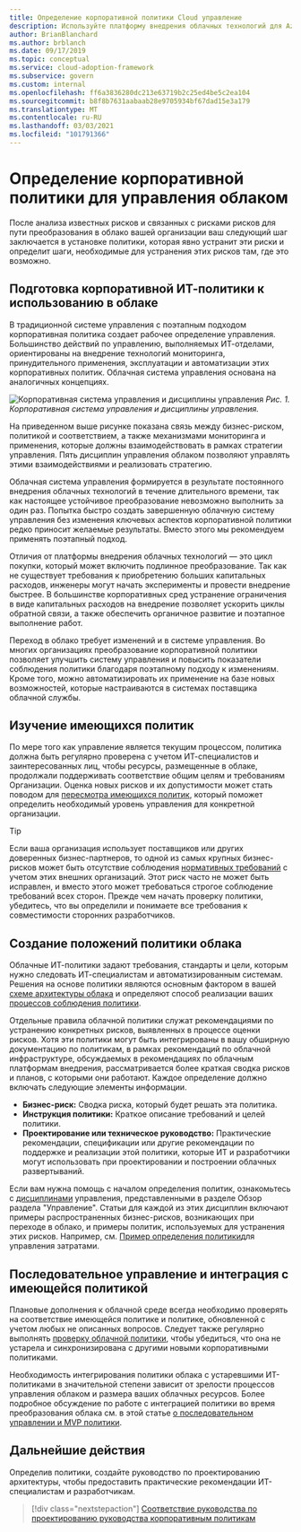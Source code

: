 ```yaml
---
title: Определение корпоративной политики Cloud управление
description: Используйте платформу внедрения облачных технологий для Azure, чтобы научиться устанавливать политики, которые позволяют устранить известные риски и отказоустойчивость в процессе преобразования в облако.
author: BrianBlanchard
ms.author: brblanch
ms.date: 09/17/2019
ms.topic: conceptual
ms.service: cloud-adoption-framework
ms.subservice: govern
ms.custom: internal
ms.openlocfilehash: ff6a3836280dc213e63719b2c25ed4be5c2ea104
ms.sourcegitcommit: b8f8b7631aabaab28e9705934bf67dad15e3a179
ms.translationtype: MT
ms.contentlocale: ru-RU
ms.lasthandoff: 03/03/2021
ms.locfileid: "101791366"
---
```

# <a name="define-corporate-policy-for-cloud-governance"></a>Определение корпоративной политики для управления облаком

После анализа известных рисков и связанных с рисками рисков для пути преобразования в облако вашей организации ваш следующий шаг заключается в установке политики, которая явно устранит эти риски и определит шаги, необходимые для устранения этих рисков там, где это возможно.

## <a name="how-can-corporate-it-policy-become-cloud-ready"></a>Подготовка корпоративной ИТ-политики к использованию в облаке

В традиционной системе управления с поэтапным подходом корпоративная политика создает рабочее определение управления. Большинство действий по управлению, выполняемых ИТ-отделами, ориентированы на внедрение технологий мониторинга, принудительного применения, эксплуатации и автоматизации этих корпоративных политик. Облачная система управления основана на аналогичных концепциях.

![Корпоративная система управления и дисциплины управления](../../_images/operational-transformation-govern-large.png)
*Рис. 1. Корпоративная система управления и дисциплины управления.*

На приведенном выше рисунке показана связь между бизнес-риском, политикой и соответствием, а также механизмами мониторинга и применения, которые должны взаимодействовать в рамках стратегии управления. Пять дисциплин управления облаком позволяют управлять этими взаимодействиями и реализовать стратегию.

Облачная система управления формируется в результате постоянного внедрения облачных технологий в течение длительного времени, так как настоящее устойчивое преобразование невозможно выполнить за один раз. Попытка быстро создать завершенную облачную систему управления без изменения ключевых аспектов корпоративной политики редко приносит желаемые результаты. Вместо этого мы рекомендуем применять поэтапный подход.

Отличия от платформы внедрения облачных технологий — это цикл покупки, который может включить подлинное преобразование. Так как не существует требования к приобретению больших капитальных расходов, инженеры могут начать эксперименты и провести внедрение быстрее. В большинстве корпоративных сред устранение ограничения в виде капитальных расходов на внедрение позволяет ускорить циклы обратной связи, а также обеспечить органичное развитие и поэтапное выполнение работ.

Переход в облако требует изменений и в системе управления. Во многих организациях преобразование корпоративной политики позволяет улучшить систему управления и повысить показатели соблюдения политики благодаря поэтапному подходу к изменениям. Кроме того, можно автоматизировать их применение на базе новых возможностей, которые настраиваются в системах поставщика облачной службы.

## <a name="review-existing-policies"></a>Изучение имеющихся политик

По мере того как управление является текущим процессом, политика должна быть регулярно проверена с учетом ИТ-специалистов и заинтересованных лиц, чтобы ресурсы, размещенные в облаке, продолжали поддерживать соответствие общим целям и требованиям Организации. Оценка новых рисков и их допустимости может стать поводом для [пересмотра имеющихся политик](./cloud-policy-review.md), который поможет определить необходимый уровень управления для конкретной организации.

> [!TIP]
> Если ваша организация использует поставщиков или других доверенных бизнес-партнеров, то одной из самых крупных бизнес-рисков может быть отсутствие соблюдения [нормативных требований](./regulatory-compliance.md) с учетом этих внешних организаций. Этот риск часто не может быть исправлен, и вместо этого может требоваться строгое соблюдение требований всех сторон. Прежде чем начать проверку политики, убедитесь, что вы определили и понимаете все требования к совместимости сторонних разработчиков.

## <a name="create-cloud-policy-statements"></a>Создание положений политики облака

Облачные ИТ-политики задают требования, стандарты и цели, которым нужно следовать ИТ-специалистам и автоматизированным системам. Решения на основе политики являются основным фактором в вашей [схеме архитектуры облака](./governance-alignment.md) и определяют способ реализации ваших [процессов соблюдения политики](./processes.md).

Отдельные правила облачной политики служат рекомендациями по устранению конкретных рисков, выявленных в процессе оценки рисков. Хотя эти политики могут быть интегрированы в вашу обширную документацию по политикам, в рамках рекомендаций по облачной инфраструктуре, обсуждаемых в рекомендациях по облачным платформам внедрения, рассматривается более краткая сводка рисков и планов, с которыми они работают. Каждое определение должно включать следующие элементы информации.

- **Бизнес-риск:** Сводка риска, который будет решать эта политика.
- **Инструкция политики:** Краткое описание требований и целей политики.
- **Проектирование или техническое руководство:** Практические рекомендации, спецификации или другие рекомендации по поддержке и реализации этой политики, которые ИТ и разработчики могут использовать при проектировании и построении облачных развертываний.

Если вам нужна помощь с началом определения политик, ознакомьтесь с [дисциплинами](../governance-disciplines.md) управления, представленными в разделе Обзор раздела "Управление". Статьи для каждой из этих дисциплин включают примеры распространенных бизнес-рисков, возникающих при переходе в облако, и примеры политик, используемых для устранения этих рисков. Например, см. [Пример определения политики](../cost-management/policy-statements.md)для управления затратами.

## <a name="incremental-governance-and-integrating-with-existing-policy"></a>Последовательное управление и интеграция с имеющейся политикой

Плановые дополнения к облачной среде всегда необходимо проверять на соответствие имеющейся политике и политике, обновленной с учетом любых не описанных вопросов. Следует также регулярно выполнять [проверку облачной политики](./cloud-policy-review.md), чтобы убедиться, что она не устарела и синхронизирована с другими новыми корпоративными политиками.

Необходимость интегрирования политики облака с устаревшими ИТ-политиками в значительной степени зависит от зрелости процессов управления облаком и размера ваших облачных ресурсов. Более подробное обсуждение по работе с интеграцией политики во время преобразования облака см. в этой статье [о последовательном управлении и MVP политики](./index.md).

## <a name="next-steps"></a>Дальнейшие действия

Определив политики, создайте руководство по проектированию архитектуры, чтобы предоставить практические рекомендации ИТ-специалистам и разработчикам.

> [!div class="nextstepaction"]
> [Соответствие руководства по проектированию руководства корпоративным политикам](./governance-alignment.md)

